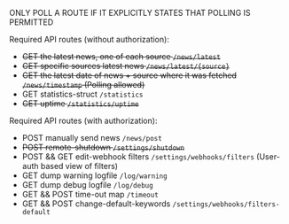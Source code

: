 ONLY POLL A ROUTE IF IT EXPLICITLY STATES THAT POLLING IS PERMITTED

Required API routes (without authorization):
- ~~GET the latest news, one of each source `/news/latest`~~
- ~~GET specific sources latest news `/news/latest/{source}`~~
- ~~GET the latest date of news + source where it was fetched `/news/timestamp` (Polling allowed)~~
- GET statistics-struct `/statistics`
- ~~GET uptime `/statistics/uptime`~~
 
Required API routes (with authorization):
- POST manually send news `/news/post`
- ~~POST remote-shutdown `/settings/shutdown`~~
- POST && GET edit-webhook filters `/settings/webhooks/filters` (User-auth based view of filters)
- GET dump warning logfile `/log/warning`
- GET dump debug logfile `/log/debug`
- GET && POST time-out map `/timeout`
- GET && POST change-default-keywords `/settings/webhooks/filters-default`